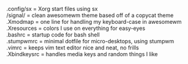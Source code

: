 .config/sx = Xorg start files using sx  
/signal/ = clean awesomewm theme based off of a copycat theme  
.Xmodmap = one line for handling my keyboard-case in awesomewm  
.Xresources = colors I use on everything for easy-eyes  
.bashrc = startup code for bash shell  
.stumpwmrc = minimal dotfile for micro-desktops, using stumpwm  
.vimrc = keeps vim text editor nice and neat, no frills  
.Xbindkeysrc = handles media keys and random things I like  
